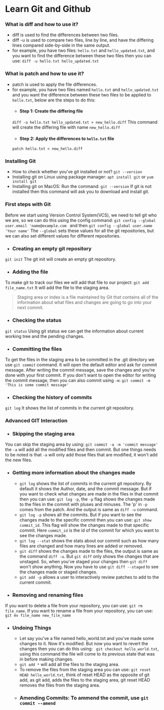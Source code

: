 # Learn Git and Github

### What is diff and how to use it?
- diff is used to find the differences between two files.
- diff -u is used to compare two files, line by line, and have the differing lines compared side-by-side in the same output.
- for example, you have two files:
```hello.txt``` and ```hello_updated.txt```, and you want to find the difference between these two files then you can use:
``` diff -u hello.txt hello_updated.txt ```

### What is patch and how to use it?
- patch is used to apply the file differences.
- for example, you have two files named ```hello.txt``` and ```hello_updated.txt``` and you want the difference between these two files to be applied to ```hello.txt```, below are the steps to do this:
  - #### Step 1: Create the differing file
  ``` diff -u hello.txt hello_updated.txt > new_hello.diff ```
  This command will create the differing file with name ```new_hello.diff```
  - #### Step 2: Apply the differences to ```hello.txt``` file
  ``` patch hello.txt < new_hello.diff ```

### Installing Git
- How to check whether you've git installed or not?
``` git --version ```
- Installing git on Linux using package manager:
``` apt install git ``` or ``` yum install git ```
- Installing git on MacOS:
Run the command: ``` git --version ```
If git is not installed then this command will ask you to download and install git.

### First steps with Git
Before we start using Version Control System(VCS), we need to tell git who we are, so we can do this using the config command:
``` git config --global user.email 'name@example.com  ``` and then ``` git config --global user.name 'Your name' ```
The ``` --global ``` sets these values for all the git repositories, but we can also set different values for different repositories.

- ### Creating an empty git repository
``` git init ``` 
The git init will create an empty git repository.
- ### Adding the file
To make git to track our files we will add that file to our project:
``` git add file_name.txt ```
It will add the file to the staging area.
> Staging area or index is a file maintained by Git that contains all of the information about what files and changes are going to go into your next commit.

- ### Checking the status
``` git status ```
Using git status we can get the information about current working tree and the pending changes.

- ### Committing the files
To get the files in the staging area to be committed in the .git directory we use ``` git commit ``` command. It will open the default editor and ask for commit message. After writing the commit message, save the changes and you're done with your first commit.
If you don't want to open the editor for writing the commit message, then you can also commit using ``` -m ```:
``` git commit -m 'This is some commit message' ```

- ### Checking the history of commits
``` git log ```
It shows the list of commits in the current git repository.

### Advanced GIT Interaction

- ### Skipping the staging area
You can skip the staging area by using:
``` git commit -a -m 'commit message' ```
the  ``` -a ``` will add all the modified files and then commit. But one things needs to be noted is that ``` -a ``` will only add those files that are modified, it won't add the new files. 

- ### Getting more information about the changes made
  - ``` git log ``` shows the list of commits in the current git repository. By default it shows the Author, date, and the commit message. But if you want to check what changes are made in the files in that commit then you can use: ``` git log -p ```, the ``` -p ``` flag shows the changes made to the files in the commit with pluses and minuses. The 'p' in ``` -p ``` comes from the patch. And the output is same as ``` diff -u ``` command.
  - ``` git log -p ``` shows all the commits. But if you want to see the changes made to the specific commit then you can use: ``` git show commit_id ```. This flag will show the changes made to that specific commit. Here ``` commit_id ``` is the id of the commit for which you want to see the changes made.
  - ``` git log --stat ``` shows the stats about our commit such as how many files are changed and how many lines are added or removed.
  - ``` git diff ``` shows the changes made to the files, the output is same as the command ``` diff -u ```. But ``` git diff ``` only shows the changes that are unstaged. So, when you've staged your changes then ``` git diff ``` won't show anything. Now you have to use ``` git diff --staged ``` to see the changes made or staged changes.
  -  ``` git add -p ``` allows a user to interactively review patches to add to the current commit.

- ### Removing and renaming files
If you want to delete a file from your repository, you can use: ``` git rm file_name ```.
If you want to rename a file from your repository, you can use: ``` git mv file_name new_file_name ```

- ### Undoing Things
  - Let say you've a file named hello_world.txt and you've made some changes to it. Now it's modified. But now you want to revert the changes then you can do this using: ``` git checkout hello_world.txt```, using this command the file will come to its previous state that was in before making changes.
  - ``` git add * ``` will add all the files to the staging area.
  - To remove the files from the staging area you can use: ``` git reset HEAD hello_world.txt ```, think of reset HEAD as the opposite of git add, as git add, adds the files to the staging area, git reset HEAD removes the files from the staging area.
  - ### Amending Commits: To ammend the commit, use ``` git commit --amend ``` 

